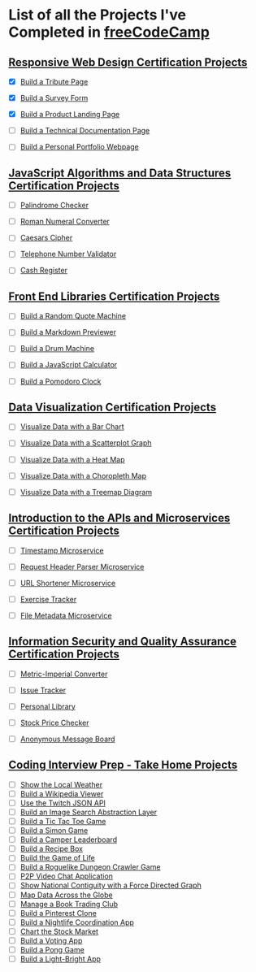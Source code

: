 # List of all the Projects I've Completed in [freeCodeCamp](https://www.freecodecamp.org/)

## [Responsive Web Design Certification Projects](https://learn.freecodecamp.org/responsive-web-design/responsive-web-design-projects)

- [x] [Build a Tribute Page](tribute-page)
- [x] [Build a Survey Form](survey-form)
- [x] [Build a Product Landing Page](product-landing-page)
- [ ] [Build a Technical Documentation Page](technical-documentation-page)
- [ ] [Build a Personal Portfolio Webpage](personal-portfolio-webpage)


## [JavaScript Algorithms and Data Structures Certification Projects](https://learn.freecodecamp.org/javascript-algorithms-and-data-structures/javascript-algorithms-and-data-structures-projects)

- [ ] [Palindrome Checker]()
- [ ] [Roman Numeral Converter]()
- [ ] [Caesars Cipher]()
- [ ] [Telephone Number Validator]()
- [ ] [Cash Register]()


## [Front End Libraries Certification Projects](https://learn.freecodecamp.org/front-end-libraries/front-end-libraries-projects)

- [ ] [Build a Random Quote Machine]()
- [ ] [Build a Markdown Previewer]()
- [ ] [Build a Drum Machine]()
- [ ] [Build a JavaScript Calculator]()
- [ ] [Build a Pomodoro Clock]()


## [Data Visualization Certification Projects](https://learn.freecodecamp.org/data-visualization/data-visualization-projects)

- [ ] [Visualize Data with a Bar Chart]()
- [ ] [Visualize Data with a Scatterplot Graph]()
- [ ] [Visualize Data with a Heat Map]()
- [ ] [Visualize Data with a Choropleth Map]()
- [ ] [Visualize Data with a Treemap Diagram]()


## [Introduction to the APIs and Microservices Certification Projects](https://learn.freecodecamp.org/apis-and-microservices/apis-and-microservices-projects)

- [ ] [Timestamp Microservice]()
- [ ] [Request Header Parser Microservice]()
- [ ] [URL Shortener Microservice]()
- [ ] [Exercise Tracker]()
- [ ] [File Metadata Microservice]()


## [Information Security and Quality Assurance Certification Projects](https://learn.freecodecamp.org/information-security-and-quality-assurance/information-security-and-quality-assurance-projects)

- [ ] [Metric-Imperial Converter]()
- [ ] [Issue Tracker]()
- [ ] [Personal Library]()
- [ ] [Stock Price Checker]()
- [ ] [Anonymous Message Board]()


## [Coding Interview Prep - Take Home Projects](https://learn.freecodecamp.org/coding-interview-prep/take-home-projects)

- [ ] [Show the Local Weather]()
- [ ] [Build a Wikipedia Viewer]()
- [ ] [Use the Twitch JSON API]()
- [ ] [Build an Image Search Abstraction Layer]()
- [ ] [Build a Tic Tac Toe Game]()
- [ ] [Build a Simon Game]()
- [ ] [Build a Camper Leaderboard]()
- [ ] [Build a Recipe Box]()
- [ ] [Build the Game of Life]()
- [ ] [Build a Roguelike Dungeon Crawler Game]()
- [ ] [P2P Video Chat Application]()
- [ ] [Show National Contiguity with a Force Directed Graph]()
- [ ] [Map Data Across the Globe]()
- [ ] [Manage a Book Trading Club]()
- [ ] [Build a Pinterest Clone]()
- [ ] [Build a Nightlife Coordination App]()
- [ ] [Chart the Stock Market]()
- [ ] [Build a Voting App]()
- [ ] [Build a Pong Game]()
- [ ] [Build a Light-Bright App]()